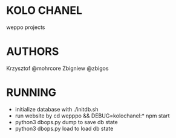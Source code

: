 # KOLO CHANEL 
weppo projects

# AUTHORS
Krzysztof @mohrcore
Zbigniew @zbigos

# RUNNING
- initialize database with ./initdb.sh
- run website by cd wepppo && DEBUG=kolochanel:* npm start
- python3 dbops.py dump to save db state
- python3 dbops.py load to load db state